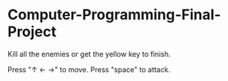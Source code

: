 # Computer-Programming-Final-Project

Kill all the enemies or get the yellow key to finish.

Press "↑ ← →" to move. Press "space" to attack.
